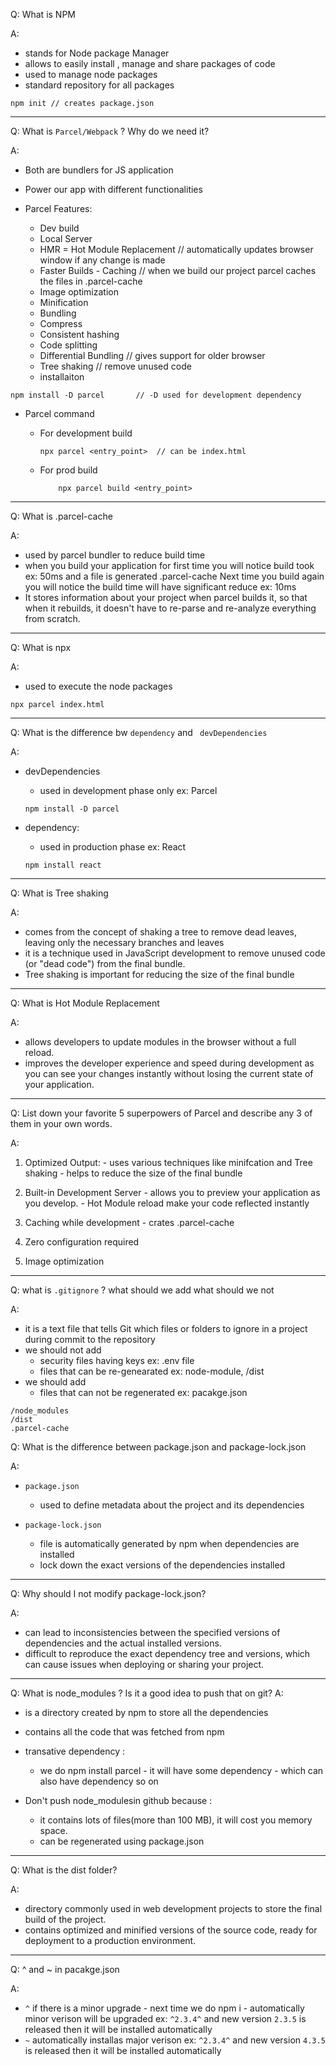 Q: What is NPM

A:

- stands for Node package Manager
- allows to easily install , manage and share packages of code
- used to manage node packages
- standard repository for all packages
```
npm init // creates package.json
```

***

Q: What is `Parcel/Webpack` ? Why do we need it?

A: 

- Both are bundlers for JS application
- Power our app with different functionalities

- Parcel Features:
    - Dev build
    - Local Server
    - HMR = Hot Module Replacement // automatically updates browser window if any change is made
    - Faster Builds - Caching // when we build our project parcel caches the files in .parcel-cache
    - Image optimization
    - Minification
    - Bundling
    - Compress
    - Consistent hashing
    - Code splitting
    - Differential Bundling // gives support for older browser
    - Tree shaking // remove unused code
    - installaiton
```
npm install -D parcel       // -D used for development dependency
```

- Parcel command 
    - For development build
        ```
        npx parcel <entry_point>  // can be index.html
        ```

    - For prod build
        ```
            npx parcel build <entry_point>  
        ```

***

Q: What is .parcel-cache

A: 

- used by parcel bundler to reduce build time
- when you build your application for first time you will notice 
   build took ex: 50ms and a file is generated .parcel-cache
   Next time you build again you will notice the build time will have significant reduce ex: 10ms
- It stores information about your project when parcel builds it, 
so that when it rebuilds, it doesn't have to re-parse and re-analyze everything from scratch.

***

Q: What is npx

A: 
- used to execute the node packages
```
npx parcel index.html
```

***

Q: What is the difference bw `dependency` and ` devDependencies`

A: 

- devDependencies
    - used in development phase only
    ex: Parcel
    ```
    npm install -D parcel
    ```

- dependency:
    - used in production phase 
    ex: React
    ```
    npm install react
    ```

***

Q: What is Tree shaking

A: 
- comes from the concept of shaking a tree to remove dead leaves, leaving only the necessary branches and leaves
- it is a technique used in JavaScript development to remove unused code (or "dead code") from the final bundle.
- Tree shaking is important for reducing the size of the final bundle

***

Q: What is Hot Module Replacement

A:
- allows developers to update modules in the browser without a full reload.
- improves the developer experience and speed during development
   as you can see your changes instantly without losing the current state of your application.

***

Q: List down your favorite 5 superpowers of Parcel and describe any 3 of them in your own words.

A:

1. Optimized Output: 
        - uses various techniques like minifcation and Tree shaking
        - helps to reduce the size of the final bundle

2. Built-in Development Server
        - allows you to preview your application as you develop.
        - Hot Module reload make your code reflected instantly

3. Caching while development
        - crates .parcel-cache

4. Zero configuration required
5. Image optimization

***

Q: what is `.gitignore` ? what should we add what should we not

A:

- it is a text file that tells Git which files or folders to ignore in a project during commit to the repository
- we should not add
    - security files having keys ex: .env file
    - files that can be re-genearated
        ex: node-module, /dist
- we should add
    - files that can not be regenerated
    ex: pacakge.json

```
/node_modules
/dist
.parcel-cache
```

Q: What is the difference between package.json and package-lock.json

A:
- `package.json`
    - used to define metadata about the project and its dependencies

- `package-lock.json`
    - file is automatically generated by npm when dependencies are installed 
    - lock down the exact versions of the dependencies installed

***

Q: Why should I not modify package-lock.json?

A: 
- can lead to inconsistencies between the specified versions of dependencies and the actual installed versions.
- difficult to reproduce the exact dependency tree and versions, which can cause issues when deploying or sharing your project.

***

Q: What is node_modules ? Is it a good idea to push that on git?
A:

- is a directory created by npm to store all the dependencies 
- contains all the code that was fetched from npm
- transative dependency :
     - we do npm install parcel - it will have some dependency - which can also have dependency so on

- Don't push node_modulesin github because :
    - it contains lots of files(more than 100 MB), it will cost you memory space.
    - can be regenerated using package.json

***

Q: What is the dist folder?

A: 
- directory commonly used in web development projects to store the final build of the project.
- contains optimized and minified versions of the source code, ready for deployment to a production environment.

***

Q: ^ and ~ in pacakge.json

A:

 - `^` if there is a minor upgrade - next time we do npm i - automatically minor verison will be upgraded
        ex: `^2.3.4^` and new version `2.3.5` is released then it will be installed automatically
- `~` automatically installas major verison
         ex: `^2.3.4^` and new version `4.3.5` is released then it will be installed automatically